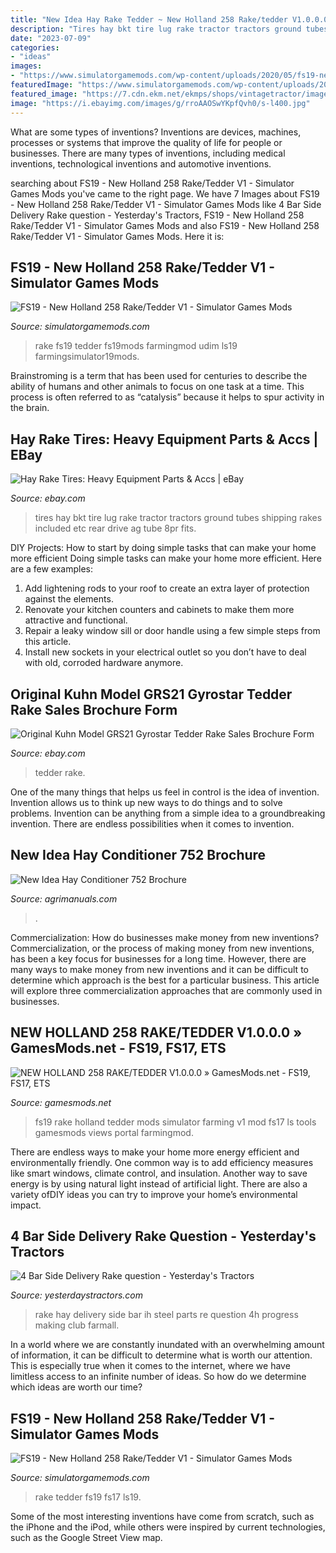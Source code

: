 ```yaml
---
title: "New Idea Hay Rake Tedder ~ New Holland 258 Rake/tedder V1.0.0.0 » Gamesmods.net"
description: "Tires hay bkt tire lug rake tractor tractors ground tubes shipping rakes included etc rear drive ag tube 8pr fits"
date: "2023-07-09"
categories:
- "ideas"
images:
- "https://www.simulatorgamemods.com/wp-content/uploads/2020/05/fs19-new-holland-258-rake-tedder-v1-2.jpg"
featuredImage: "https://www.simulatorgamemods.com/wp-content/uploads/2020/05/fs19-new-holland-258-rake-tedder-v1-2.jpg"
featured_image: "https://7.cdn.ekm.net/ekmps/shops/vintagetractor/images/new-idea-hay-conditioner-752-brochure-28754-p.png?w=437&amp;h=999&amp;v=9E8F3CE5-9281-4794-A08D-CC0E82E12D1D"
image: "https://i.ebayimg.com/images/g/rroAAOSwYKpfQvh0/s-l400.jpg"
---
```



What are some types of inventions?
Inventions are devices, machines, processes or systems that improve the quality of life for people or businesses. There are many types of inventions, including medical inventions, technological inventions and automotive inventions.

	

		
searching about FS19 - New Holland 258 Rake/Tedder V1 - Simulator Games Mods you've came to the right page. We have 7 Images about FS19 - New Holland 258 Rake/Tedder V1 - Simulator Games Mods like 4 Bar Side Delivery Rake question - Yesterday&#039;s Tractors, FS19 - New Holland 258 Rake/Tedder V1 - Simulator Games Mods and also FS19 - New Holland 258 Rake/Tedder V1 - Simulator Games Mods. Here it is:
		
    
## FS19 - New Holland 258 Rake/Tedder V1 - Simulator Games Mods

<img loading=lazy src="https://www.simulatorgamemods.com/wp-content/uploads/2020/05/fs19-new-holland-258-rake-tedder-v1-1.jpg" onerror="this.onerror=null;this.src='https://tse3.mm.bing.net/th?id=OIP.90zeEMyW4v-HpJJCUCuVpwHaEK&amp;pid=15.1';" alt="FS19 - New Holland 258 Rake/Tedder V1 - Simulator Games Mods">

_Source: simulatorgamemods.com_

>rake fs19 tedder fs19mods farmingmod udim ls19 farmingsimulator19mods. 

	

Brainstroming is a term that has been used for centuries to describe the ability of humans and other animals to focus on one task at a time. This process is often referred to as “catalysis” because it helps to spur activity in the brain.

    
## Hay Rake Tires: Heavy Equipment Parts &amp; Accs | EBay

<img loading=lazy src="http://i.ebayimg.com/00/s/MzcxWDUwMA==/z/xLIAAOxyVLNS-qQF/$_3.JPG?set_id=2" onerror="this.onerror=null;this.src='https://tse1.mm.bing.net/th?id=OIP.9VSnkpSEZLDmqMoBUlO0hAHaFf&amp;pid=15.1';" alt="Hay Rake Tires: Heavy Equipment Parts &amp; Accs | eBay">

_Source: ebay.com_

>tires hay bkt tire lug rake tractor tractors ground tubes shipping rakes included etc rear drive ag tube 8pr fits. 

	

DIY Projects: How to start by doing simple tasks that can make your home more efficient
Doing simple tasks can make your home more efficient. Here are a few examples:
1. Add lightening rods to your roof to create an extra layer of protection against the elements.
2. Renovate your kitchen counters and cabinets to make them more attractive and functional.
3. Repair a leaky window sill or door handle using a few simple steps from this article. 
4. Install new sockets in your electrical outlet so you don’t have to deal with old, corroded hardware anymore.

    
## Original Kuhn Model GRS21 Gyrostar Tedder Rake Sales Brochure Form

<img loading=lazy src="https://i.ebayimg.com/images/g/rroAAOSwYKpfQvh0/s-l400.jpg" onerror="this.onerror=null;this.src='https://tse2.mm.bing.net/th?id=OIP.NGLOq_7ABMAQQQvVC30xoQAAAA&amp;pid=15.1';" alt="Original Kuhn Model GRS21 Gyrostar Tedder Rake Sales Brochure Form">

_Source: ebay.com_

>tedder rake. 

	

One of the many things that helps us feel in control is the idea of invention. Invention allows us to think up new ways to do things and to solve problems. Invention can be anything from a simple idea to a groundbreaking invention. There are endless possibilities when it comes to invention. 

    
## New Idea Hay Conditioner 752 Brochure

<img loading=lazy src="https://7.cdn.ekm.net/ekmps/shops/vintagetractor/images/new-idea-hay-conditioner-752-brochure-28754-p.png?w=437&amp;h=999&amp;v=9E8F3CE5-9281-4794-A08D-CC0E82E12D1D" onerror="this.onerror=null;this.src='https://tse4.mm.bing.net/th?id=OIP.l8Ecn5t4jwC2Z_aFbfc4mwAAAA&amp;pid=15.1';" alt="New Idea Hay Conditioner 752 Brochure">

_Source: agrimanuals.com_

>. 

	

Commercialization: How do businesses make money from new inventions?
Commercialization, or the process of making money from new inventions, has been a key focus for businesses for a long time. However, there are many ways to make money from new inventions and it can be difficult to determine which approach is the best for a particular business. This article will explore three commercialization approaches that are commonly used in businesses.

    
## NEW HOLLAND 258 RAKE/TEDDER V1.0.0.0 » GamesMods.net - FS19, FS17, ETS

<img loading=lazy src="https://gamesmods.net/uploads/posts/2020-05/1590302635_new-holland-258-raketedder-1_2.png" onerror="this.onerror=null;this.src='https://tse3.mm.bing.net/th?id=OIP.JLV8tGd4VOOcUfezr5zAtQHaEK&amp;pid=15.1';" alt="NEW HOLLAND 258 RAKE/TEDDER V1.0.0.0 » GamesMods.net - FS19, FS17, ETS">

_Source: gamesmods.net_

>fs19 rake holland tedder mods simulator farming v1 mod fs17 ls tools gamesmods views portal farmingmod. 

	

There are endless ways to make your home more energy efficient and environmentally friendly. One common way is to add efficiency measures like smart windows, climate control, and insulation. Another way to save energy is by using natural light instead of artificial light. There are also a variety ofDIY ideas you can try to improve your home’s environmental impact.

    
## 4 Bar Side Delivery Rake Question - Yesterday&#039;s Tractors

<img loading=lazy src="http://www.tractorshed.com/gallery/uptest/a65749.jpg" onerror="this.onerror=null;this.src='https://tse1.mm.bing.net/th?id=OIP.hkGDIuP1d5b9iFjXLsXm9wHaFj&amp;pid=15.1';" alt="4 Bar Side Delivery Rake question - Yesterday&#039;s Tractors">

_Source: yesterdaystractors.com_

>rake hay delivery side bar ih steel parts re question 4h progress making club farmall. 

	

In a world where we are constantly inundated with an overwhelming amount of information, it can be difficult to determine what is worth our attention. This is especially true when it comes to the internet, where we have limitless access to an infinite number of ideas. So how do we determine which ideas are worth our time?

    
## FS19 - New Holland 258 Rake/Tedder V1 - Simulator Games Mods

<img loading=lazy src="https://www.simulatorgamemods.com/wp-content/uploads/2020/05/fs19-new-holland-258-rake-tedder-v1-2.jpg" onerror="this.onerror=null;this.src='https://tse2.mm.bing.net/th?id=OIP.FyNP47pF2X96c7eS1fca8gHaEK&amp;pid=15.1';" alt="FS19 - New Holland 258 Rake/Tedder V1 - Simulator Games Mods">

_Source: simulatorgamemods.com_

>rake tedder fs19 fs17 ls19. 

	

Some of the most interesting inventions have come from scratch, such as the iPhone and the iPod, while others were inspired by current technologies, such as the Google Street View map.

